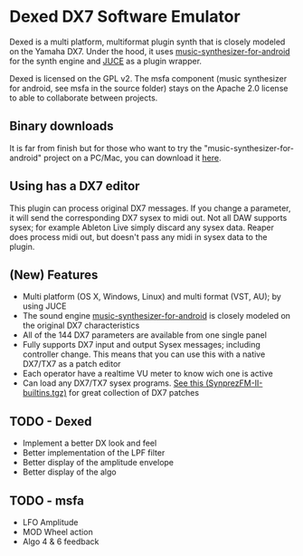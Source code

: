 Dexed DX7 Software Emulator
===========================

Dexed is a multi platform, multiformat plugin synth that is closely modeled on the Yamaha DX7. 
Under the hood, it uses [music-synthesizer-for-android](https://code.google.com/p/music-synthesizer-for-android) 
for the synth engine and [JUCE](http://wwww.juce.com) as a plugin wrapper.

Dexed is licensed on the GPL v2. The msfa component (music synthesizer for android, see msfa in the source 
folder) stays on the Apache 2.0 license to able to collaborate between projects.

Binary downloads
----------------
It is far from finish but for those who want to try the "music-synthesizer-for-android" project
on a PC/Mac, you can download it [here](http://le-son666.com/software/dexed).

Using has a DX7 editor
----------------------
This plugin can process original DX7 messages. If you change a parameter, it will send the 
corresponding DX7 sysex to midi out. Not all DAW supports sysex; for example
Ableton Live simply discard any sysex data. Reaper does process midi out, but doesn't pass any
midi in sysex data to the plugin. 

(New) Features 
--------------
* Multi platform (OS X, Windows, Linux) and multi format (VST, AU); by using JUCE
* The sound engine [music-synthesizer-for-android](https://code.google.com/p/music-synthesizer-for-android) is closely modeled on the original DX7 characteristics
* All of the 144 DX7 parameters are available from one single panel
* Fully supports DX7 input and output Sysex messages; including controller change. This means that you can use this with a native DX7/TX7 as a patch editor
* Each operator have a realtime VU meter to know wich one is active
* Can load any DX7/TX7 sysex programs. [See this (SynprezFM-II-builtins.tgz)](http://www.synprez.com/SynprezFM/) for great collection of DX7 patches 

TODO - Dexed 
------------
* Implement a better DX look and feel
* Better implementation of the LPF filter
* Better display of the amplitude envelope
* Better display of the algo

TODO - msfa
-----------
* LFO Amplitude
* MOD Wheel action
* Algo 4 & 6 feedback